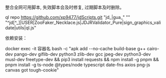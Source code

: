 整合全网可用脚本, 失效脚本会及时修复, 过期脚本及时删除。

ql repo https://github.com/xp9477/jdScripts.git "jd_|gua_" "" "^jd[^_]|USER|ZooFaker_Necklace.js|JDJRValidator_Pure|sign_graphics_validate|utils|ql.js"


依赖安装：

docker exec -it 容器名 bash -c "apk add --no-cache build-base g++ cairo-dev pango-dev giflib-dev python3 zlib-dev gcc jpeg-dev python3-dev musl-dev freetype-dev && pip3 install requests && npm install -g pnpm && pnpm install -g ts-node @types/node typescript date-fns axios png-js canvas got tough-cookie"

